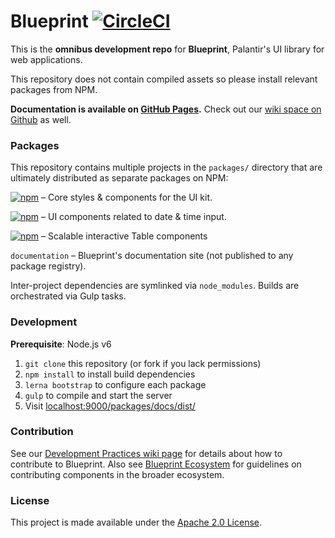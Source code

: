 # Blueprint [![CircleCI](https://circleci.com/gh/palantir/blueprint.svg?style=svg&circle-token=4725ab38f16004566d6430180663d7e7f9f5da9d)](https://circleci.com/gh/palantir/blueprint)
This is the __omnibus development repo__ for __Blueprint__, Palantir's UI library for web applications.

This repository does not contain compiled assets so please install relevant packages from NPM.

__Documentation is available on [GitHub Pages](https://palantir.github.io/blueprint).__ Check out our [wiki space on Github](https://github.com/palantir/blueprint/wiki) as well.

### Packages

This repository contains multiple projects in the `packages/` directory that are ultimately distributed as separate packages on NPM:

[![npm](https://img.shields.io/npm/v/@blueprintjs/core.svg?label=@blueprintjs/core)](https://www.npmjs.com/package/@blueprintjs/core) &ndash; Core styles & components for the UI kit.

[![npm](https://img.shields.io/npm/v/@blueprintjs/datetime.svg?label=@blueprintjs/datetime)](https://www.npmjs.com/package/@blueprintjs/datetime) &ndash; UI components related to date & time input.

[![npm](https://img.shields.io/npm/v/@blueprintjs/table.svg?label=@blueprintjs/table)](https://www.npmjs.com/package/@blueprintjs/table) &ndash; Scalable interactive Table components

`documentation` &ndash; Blueprint's documentation site (not published to any package registry).

Inter-project dependencies are symlinked via `node_modules`. Builds are orchestrated via Gulp tasks.

### Development

__Prerequisite__: Node.js v6

1. `git clone` this repository (or fork if you lack permissions)
1. `npm install` to install build dependencies
1. `lerna bootstrap` to configure each package
1. `gulp` to compile and start the server
1. Visit [localhost:9000/packages/docs/dist/](http://localhost:9000/packages/docs/dist/)

### Contribution

See our [Development Practices wiki page](https://github.com/palantir/blueprint/wiki/Development-Practices) for
details about how to contribute to Blueprint.
Also see [Blueprint Ecosystem](https://github.com/palantir/blueprint/wiki/Blueprint-Ecosystem) for guidelines on
contributing components in the broader ecosystem.

### License
This project is made available under the [Apache 2.0 License](http://www.apache.org/licenses/LICENSE-2.0).

